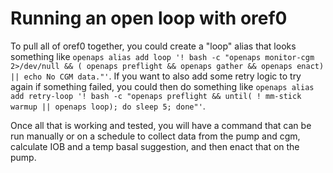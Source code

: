 # Running an open loop with oref0

To pull all of oref0 together, you could create a "loop" alias that looks something like `openaps alias add loop '! bash -c "openaps monitor-cgm 2>/dev/null && ( openaps preflight && openaps gather && openaps enact) || echo No CGM data."'`. If you want to also add some retry logic to try again if something failed, you could then do something like `openaps alias add retry-loop '! bash -c "openaps preflight && until( ! mm-stick warmup || openaps loop); do sleep 5; done"'`.

Once all that is working and tested, you will have a command that can be run manually or on a schedule to collect data from the pump and cgm, calculate IOB and a temp basal suggestion, and then enact that on the pump. 
